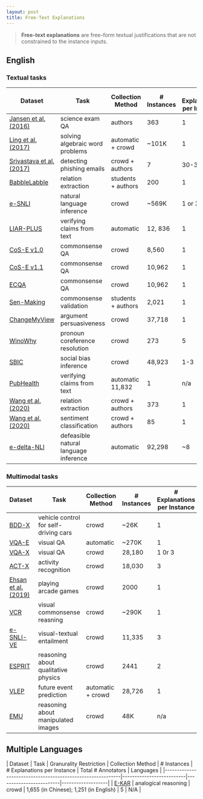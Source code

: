 ```yaml
---
layout: post
title: Free-Text Explanations
---
```


> **Free-text explanations** are free-form textual justifications that are not constrained to the instance inputs. 

## English

### Textual tasks 

| Dataset                                                    | Task                | Collection Method | # Instances | # Explanations per Instance | Total # Annotators |
|------------------------------------------------------------|-------------------------|-------------------|---------------------|-------------------------------------|----------------------------|
[Jansen et al. (2016)](https://www.aclweb.org/anthology/C16-1278/) | science exam QA | authors | 363 | 1 | 4 |
[Ling et al. (2017)](https://www.aclweb.org/anthology/P17-1015/) | solving algebraic word problems | automatic + crowd | ~101K | 1 | n/a | 
[Srivastava et al. (2017)](https://www.aclweb.org/anthology/D17-1161/) | detecting phishing emails | crowd + authors | 7 | 30-35 | 146 | 
[BabbleLabble](https://www.aclweb.org/anthology/P18-1175/) | relation extraction | students + authors | 200 | 1 | 10 |
[e-SNLI](https://papers.nips.cc/paper/2018/hash/4c7a167bb329bd92580a99ce422d6fa6-Abstract.html) | natural language inference | crowd | ~569K | 1 or 3 | 6325 | 
[LIAR-PLUS](https://www.aclweb.org/anthology/W18-5513/) | verifying claims from text | automatic | 12, 836 | 1 | n/a | 
[CoS-E v1.0](https://www.aclweb.org/anthology/P19-1487/) | commonsense QA | crowd | 8,560 | 1 | n/a |
[CoS-E v1.1](https://www.aclweb.org/anthology/P19-1487/) | commonsense QA | crowd | 10,962 | 1 | n/a | 
[ECQA](https://aclanthology.org/2021.acl-long.238/) | commonsense QA | crowd | 10,962 | 1 | n/a |
[Sen-Making](https://www.aclweb.org/anthology/P19-1393/) | commonsense validation | students + authors | 2,021 | 1 | 7 |               
[ChangeMyView](https://www.aclweb.org/anthology/D19-1289/) | argument persuasiveness | crowd | 37,718 | 1 | n/a |       
[WinoWhy](https://www.aclweb.org/anthology/2020.acl-main.508/) | pronoun coreference resolution | crowd | 273 | 5 | n/a | 
[SBIC](https://www.aclweb.org/anthology/2020.acl-main.486/) | social bias inference | crowd | 48,923 | 1-3 | n/a | 
[PubHealth](https://www.aclweb.org/anthology/2020.emnlp-main.623/) | verifying claims from text | automatic 11,832 | 1 | n/a | 
[Wang et al. (2020)](https://arxiv.org/pdf/1911.01352.pdf) | relation extraction | crowd + authors | 373 | 1 | n/a |
[Wang et al. (2020)](https://arxiv.org/pdf/1911.01352.pdf) | sentiment classification | crowd + authors | 85 | 1 | n/a | 
[e-delta-NLI](https://arxiv.org/abs/2012.08012) | defeasible natural language inference | automatic | 92,298 | ~8 | n/a | 

### Multimodal tasks 

| Dataset                                                    | Task                | Collection Method | # Instances | # Explanations per Instance | Total # Annotators |
|------------------------------------------------------------|-------------------------|-------------------|---------------------|-------------------------------------|----------------------------|
[BDD-X](https://arxiv.org/abs/1807.11546) | vehicle control for self-driving cars | crowd | ~26K | 1 | n/a | 
[VQA-E](https://arxiv.org/abs/1803.07464) | visual QA | automatic |  ~270K | 1 | n/a | 
[VQA-X](https://openaccess.thecvf.com/content_cvpr_2018/papers/Park_Multimodal_Explanations_Justifying_CVPR_2018_paper.pdf) | visual QA | crowd | 28,180 | 1 0r 3 | n/a | 
[ACT-X](https://openaccess.thecvf.com/content_cvpr_2018/papers/Park_Multimodal_Explanations_Justifying_CVPR_2018_paper.pdf) | activity recognition | crowd | 18,030 | 3 | n/a |
[Ehsan et al. (2019)](https://arxiv.org/abs/1901.03729) | playing arcade games | crowd | 2000 | 1 | 60 | 
[VCR](https://visualcommonsense.com/) | visual commonsense reasning | crowd | ~290K | 1 | n/a| 
[e-SNLI-VE](https://arxiv.org/abs/2004.03744) | visual-textual entailment | crowd | 11,335 | 3 | n/a |
[ESPRIT](https://www.aclweb.org/anthology/2020.acl-main.706/) | reasoning about qualitative physics | crowd | 2441 | 2 | n/a |
[VLEP](https://www.aclweb.org/anthology/2020.emnlp-main.706/) | future event prediction | automatic + crowd | 28,726 | 1 | n/a | 
[EMU](https://arxiv.org/abs/2012.04726) | reasoning about manipulated images | crowd | 48K | n/a | n/a |

## Multiple Languages

| Dataset                                                    | Task                     | Granurality Restriction | Collection Method | # Instances | # Explanations per Instance | Total # Annotators | Languages |
|------------------------------------------------------------|--------------------------|-------------------------|-------------------|
| [E-KAR](https://aclanthology.org/2022.findings-acl.311/) | analogical reasoning | crowd | 1,655 (in Chinese); 1,251 (in English) | 5 | N/A | 
